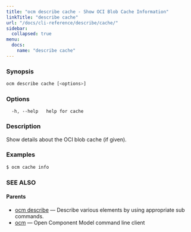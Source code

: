 ```yaml
---
title: "ocm describe cache - Show OCI Blob Cache Information"
linkTitle: "describe cache"
url: "/docs/cli-reference/describe/cache/"
sidebar:
  collapsed: true
menu:
  docs:
    name: "describe cache"
---
```


### Synopsis

```bash
ocm describe cache [<options>]
```

### Options

```text
  -h, --help   help for cache
```

### Description

Show details about the OCI blob cache (if given).
	
### Examples

```bash
$ ocm cache info
```

### SEE ALSO

#### Parents

* [ocm describe](ocm_describe.md)	 &mdash; Describe various elements by using appropriate sub commands.
* [ocm](ocm.md)	 &mdash; Open Component Model command line client

